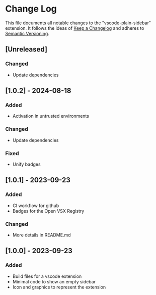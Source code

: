 # Change Log

This file documents all notable changes to the "vscode-plain-sidebar" extension.
It follows the ideas of [Keep a Changelog](https://keepachangelog.com/en/1.0.0/) and adheres to [Semantic Versioning](https://semver.org/spec/v2.0.0.html).

## [Unreleased]

### Changed

- Update dependencies

## [1.0.2] - 2024-08-18

### Added

- Activation in untrusted environments

### Changed

- Update dependencies

### Fixed

- Unify badges

## [1.0.1] - 2023-09-23

### Added

- CI workflow for github
- Badges for the Open VSX Registry

### Changed

- More details in README.md

## [1.0.0] - 2023-09-23

### Added

- Build files for a vscode extension
- Minimal code to show an empty sidebar
- Icon and graphics to represent the extension
